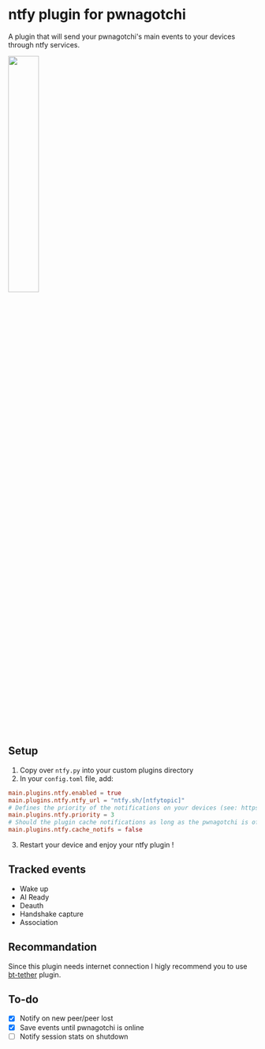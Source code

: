 # ntfy plugin for pwnagotchi
A plugin that will send your pwnagotchi's main events to your devices through ntfy services.

<img src="https://github.com/0xsharkboy/Pwnagotchi-ntfy/assets/58356637/4148e13c-c42c-498b-9ed7-26acff8edb93" width="35%"/>

## Setup
1. Copy over `ntfy.py` into your custom plugins directory
2. In your `config.toml` file, add:
```toml
main.plugins.ntfy.enabled = true
main.plugins.ntfy.ntfy_url = "ntfy.sh/[ntfytopic]"
# Defines the priority of the notifications on your devices (see: https://docs.ntfy.sh/publish/#message-priority)
main.plugins.ntfy.priority = 3
# Should the plugin cache notifications as long as the pwnagotchi is offline ?
main.plugins.ntfy.cache_notifs = false
```
3. Restart your device and enjoy your ntfy plugin !

## Tracked events
 - Wake up
 - AI Ready
 - Deauth
 - Handshake capture
 - Association

## Recommandation
Since this plugin needs internet connection I higly recommend you to use [bt-tether](https://github.com/evilsocket/pwnagotchi/blob/master/pwnagotchi/plugins/default/bt-tether.py) plugin.

## To-do
 - [x] Notify on new peer/peer lost
 - [x] Save events until pwnagotchi is online
 - [ ] Notify session stats on shutdown